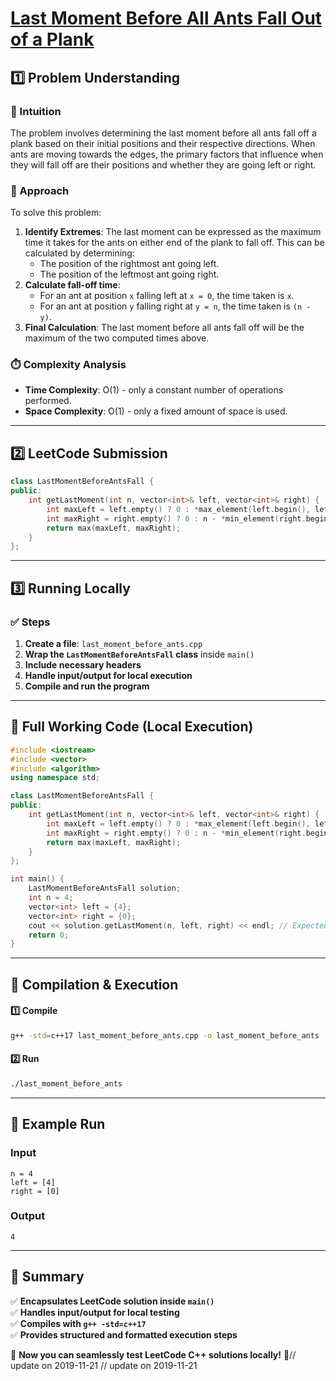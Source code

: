 # **[Last Moment Before All Ants Fall Out of a Plank](https://leetcode.com/problems/last-moment-before-all-ants-fall-out-of-a-plank/description/)**  

## **1️⃣ Problem Understanding**  
### **📌 Intuition**  
The problem involves determining the last moment before all ants fall off a plank based on their initial positions and their respective directions. When ants are moving towards the edges, the primary factors that influence when they will fall off are their positions and whether they are going left or right.

### **🚀 Approach**  
To solve this problem:
1. **Identify Extremes**: The last moment can be expressed as the maximum time it takes for the ants on either end of the plank to fall off. This can be calculated by determining:
   - The position of the rightmost ant going left.
   - The position of the leftmost ant going right.
2. **Calculate fall-off time**:
   - For an ant at position `x` falling left at `x = 0`, the time taken is `x`.
   - For an ant at position `y` falling right at `y = n`, the time taken is `(n - y)`.
3. **Final Calculation**: The last moment before all ants fall off will be the maximum of the two computed times above.

### **⏱️ Complexity Analysis**  
- **Time Complexity**: O(1) - only a constant number of operations performed.
- **Space Complexity**: O(1) - only a fixed amount of space is used.

---  

## **2️⃣ LeetCode Submission**  
```cpp
class LastMomentBeforeAntsFall {
public:
    int getLastMoment(int n, vector<int>& left, vector<int>& right) {
        int maxLeft = left.empty() ? 0 : *max_element(left.begin(), left.end());
        int maxRight = right.empty() ? 0 : n - *min_element(right.begin(), right.end());
        return max(maxLeft, maxRight);
    }
};
```  

---  

## **3️⃣ Running Locally**  
### **✅ Steps**  
1. **Create a file**: `last_moment_before_ants.cpp`  
2. **Wrap the `LastMomentBeforeAntsFall` class** inside `main()`  
3. **Include necessary headers**  
4. **Handle input/output for local execution**  
5. **Compile and run the program**  

---  

## **📝 Full Working Code (Local Execution)**  
```cpp
#include <iostream>
#include <vector>
#include <algorithm>
using namespace std;

class LastMomentBeforeAntsFall {
public:
    int getLastMoment(int n, vector<int>& left, vector<int>& right) {
        int maxLeft = left.empty() ? 0 : *max_element(left.begin(), left.end());
        int maxRight = right.empty() ? 0 : n - *min_element(right.begin(), right.end());
        return max(maxLeft, maxRight);
    }
};

int main() {
    LastMomentBeforeAntsFall solution;
    int n = 4;
    vector<int> left = {4};
    vector<int> right = {0};
    cout << solution.getLastMoment(n, left, right) << endl; // Expected output: 4
    return 0;
}  
```  

---  

## **🔧 Compilation & Execution**  
#### **1️⃣ Compile**  
```bash
g++ -std=c++17 last_moment_before_ants.cpp -o last_moment_before_ants
```  

#### **2️⃣ Run**  
```bash
./last_moment_before_ants
```  

---  

## **🎯 Example Run**  
### **Input**  
```
n = 4
left = [4]
right = [0]
```  
### **Output**  
```
4
```  

---  

## **📌 Summary**  
✅ **Encapsulates LeetCode solution inside `main()`**  
✅ **Handles input/output for local testing**  
✅ **Compiles with `g++ -std=c++17`**  
✅ **Provides structured and formatted execution steps**  

🚀 **Now you can seamlessly test LeetCode C++ solutions locally!** 🚀// update on 2019-11-21
// update on 2019-11-21
